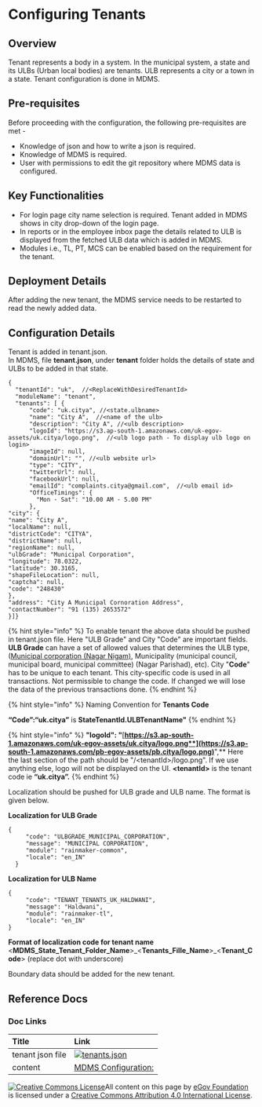 # Configuring Tenants

## Overview

Tenant represents a body in a system. In the municipal system, a state and its ULBs \(Urban local bodies\) are tenants. ULB represents a city or a town in a state. Tenant configuration is done in MDMS.

## Pre-requisites

Before proceeding with the configuration, the following pre-requisites are met -

* Knowledge of json and how to write a json is required.
* Knowledge of MDMS is required.
* User with permissions to edit the git repository where MDMS data is configured.

## Key Functionalities

* For login page city name selection is required. Tenant added in MDMS shows in city drop-down of the login page.
* In reports or in the employee inbox page the details related to ULB is displayed from the fetched ULB data which is added in MDMS.
* Modules i.e., TL, PT, MCS can be enabled based on the requirement for the tenant.

## Deployment Details

After adding the new tenant, the MDMS service needs to be restarted to read the newly added data.

## Configuration Details

Tenant is added in tenant.json.  
In MDMS, file **tenant.json**, under **tenant** folder holds the details of state and ULBs to be added in that state.

```text
{
  "tenantId": "uk",  //<ReplaceWithDesiredTenantId>
  "moduleName": "tenant",
  "tenants": [ {
      "code": "uk.citya", //<state.ulbname>
      "name": "City A",  //<name of the ulb>
      "description": "City A", //<ulb description>
      "logoId": "https://s3.ap-south-1.amazonaws.com/uk-egov-assets/uk.citya/logo.png",  //<ulb logo path - To display ulb logo on login>
      "imageId": null,
      "domainUrl": "", //<ulb website url>
      "type": "CITY",
      "twitterUrl": null,
      "facebookUrl": null,
      "emailId": "complaints.citya@gmail.com",  //<ulb email id>
      "OfficeTimings": {
        "Mon - Sat": "10.00 AM - 5.00 PM"
      },
"city": {
"name": "City A",
"localName": null,
"districtCode": "CITYA",
"districtName": null,
"regionName": null,
"ulbGrade": "Municipal Corporation",
"longitude": 78.0322,
"latitude": 30.3165,
"shapeFileLocation": null,
"captcha": null,
"code": "248430"
},
"address": "City A Municipal Cornoration Address",
"contactNumber": "91 (135) 2653572"
}]}
```

{% hint style="info" %}
To enable tenant the above data should be pushed in tenant.json file. Here "ULB Grade" and City "Code" are important fields. **ULB Grade** can have a set of allowed values that determines the ULB type, \([Municipal corporation \(Nagar Nigam\)](https://en.wikipedia.org/wiki/Municipal_Corporations_in_India), Municipality \(municipal council, municipal board, municipal committee\) \(Nagar Parishad\), etc\). City "**Code**" has to be unique to each tenant. This city-specific code is used in all transactions. Not permissible to change the code. If changed we will lose the data of the previous transactions done.
{% endhint %}

{% hint style="info" %}
Naming Convention for **Tenants Code**

**“Code”:“uk.citya”** is **StateTenantId.ULBTenantName"**
{% endhint %}

{% hint style="info" %}
**"logoId": "**[**https://s3.ap-south-1.amazonaws.com/uk-egov-assets/uk.citya/logo.png**](https://s3.ap-south-1.amazonaws.com/pb-egov-assets/pb.citya/logo.png)**",** Here the last section of the path should be "/&lt;tenantId&gt;/logo.png". If we use anything else, logo will not be displayed on the UI. **&lt;tenantId&gt;** is the tenant code ie **“uk.citya”.**
{% endhint %}

Localization should be pushed for ULB grade and ULB name. The format is given below.

**Localization for ULB Grade**

```text
{
     "code": "ULBGRADE_MUNICIPAL_CORPORATION",
     "message": "MUNICIPAL CORPORATION",
     "module": "rainmaker-common",
     "locale": "en_IN"
  }
```

**Localization for ULB Name**

```text
{
     "code": "TENANT_TENANTS_UK_HALDWANI",    
     "message": "Haldwani",
     "module": "rainmaker-tl",
     "locale": "en_IN"
}
```

**Format of localization code for tenant name** &lt;**MDMS\_State\_Tenant\_Folder\_Name**&gt;\_&lt;**Tenants\_Fille\_Name**&gt;\_&lt;**Tenant\_Code**&gt; \(replace dot with underscore\)

Boundary data should be added for the new tenant.

## Reference Docs

### Doc Links

| **Title** | **Link** |
| :--- | :--- |
| tenant json file | [![](https://github.githubassets.com/favicon.ico)tenants.json](https://github.com/egovernments/ukd-mdms-data/blob/master/data/uk/tenant/tenants.json) |
| content | [MDMS Configuration:](https://digit-discuss.atlassian.net/wiki/spaces/DOPS/pages/110952456) |

[![Creative Commons License](https://i.creativecommons.org/l/by/4.0/80x15.png)](http://creativecommons.org/licenses/by/4.0/)All content on this page by [eGov Foundation ](https://egov.org.in/)is licensed under a [Creative Commons Attribution 4.0 International License](http://creativecommons.org/licenses/by/4.0/).

